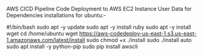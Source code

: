 AWS CICD Pipeline Code Deployment to AWS EC2 Instance
User Data for Dependencies installations for ubuntu:-

#!/bin/bash
sudo apt -y update
sudo apt -y install ruby
sudo apt -y install wget
cd /home/ubuntu
wget https://aws-codedeploy-us-east-1.s3.us-east-1.amazonaws.com/latest/install
sudo chmod +x ./install
sudo ./install auto
sudo apt install -y python-pip
sudo pip install awscli